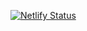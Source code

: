 [![Netlify Status](https://api.netlify.com/api/v1/badges/e7483fd1-5af1-4bca-acc1-12d9f0ba2dc2/deploy-status)](https://app.netlify.com/sites/predict-nationality-of-name/deploys)
